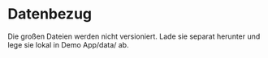 ﻿# Datenbezug
Die großen Dateien werden nicht versioniert.
Lade sie separat herunter und lege sie lokal in Demo App/data/ ab.

